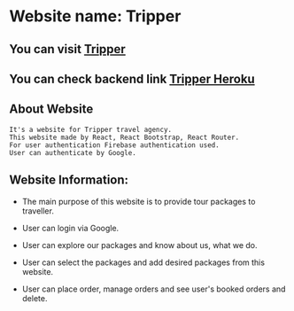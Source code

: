 # Website name: Tripper

## You can visit [Tripper](https://tripper-e18d1.web.app/)

## You can check backend link [Tripper Heroku](https://ghostly-shadow-66375.herokuapp.com/)

## About Website

    It's a website for Tripper travel agency.
    This website made by React, React Bootstrap, React Router.
    For user authentication Firebase authentication used.
    User can authenticate by Google.

## Website Information:

- The main purpose of this website is to provide tour packages to traveller.

- User can login via Google.

- User can explore our packages and know about us, what we do.

- User can select the packages and add desired packages from this website.

- User can place order, manage orders and see user's booked orders and delete.
